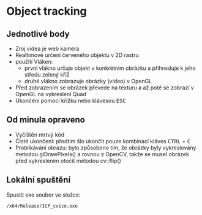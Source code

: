 # Object tracking

## Jednotlivé body
* Zroj videa je web kamera
* Realtimové určení červeného objektu v 2D rastru
* použití Vláken: 
    * první vlákno určuje objekt v konkrétním obrázku a přihresluje k jeho středu zelený kříž
    * druhé vlákno zobrazuje obrázky (video) v OpenGL
* Před zobrazením se obrázek převede na texturu a až poté se zobrazí v OpenGL na vykreslení Quad
* Ukončení pomocí křížku nebo klávesou <kbd>ESC</kbd>

## Od minula opraveno
* Vyčištěn mrtvý kód
* Čisté ukončení: předtím šlo ukončit pouze kombinací kláves <kbd>CTRL</kbd> + <kbd>C</kbd>
* Problikávání obrazu: bylo způsobeno tím, že obrázky byly vykreslovány metodou glDrawPixels() a rovnou z OpenCV, takže se musel obrázek před vykreslením otočit metodou cv::flip()

## Lokální spuštění

Spustit exe soubor ve složce:  
```bash
/x64/Release/ICP_cvico.exe
```